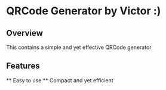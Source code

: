 # QRCode Generator by Victor :)

## Overview 
This contains a simple and yet effective QRCode generator

## Features
** Easy to use
** Compact and yet efficient
